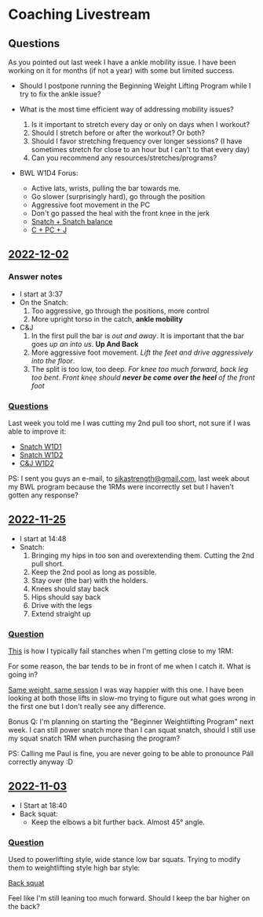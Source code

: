 # Coaching Livestream
## Questions
As you pointed out last week I have a ankle mobility issue. I have been working on it for months (if not a year)
with some but limited success.
* Should I postpone running the Beginning Weight Lifting Program while I try to fix the ankle issue?
* What is the most time efficient way of addressing mobility issues?
  1. Is it important to stretch every day or only on days when I workout?
  2. Should I stretch before or after the workout? Or both?
  3. Should I favor stretching frequency over longer sessions? (I have sometimes stretch for close to an hour but
  I can't to that every day)
  4. Can you recommend any resources/stretches/programs?

* BWL W1D4 Forus:
  * Active lats, wrists, pulling the bar towards me.
  * Go slower (surprisingly hard), go through the position
  * Aggressive foot movement in the PC
  * Don't go passed the heal with the front knee in the jerk
  * [Snatch + Snatch balance](https://youtu.be/rZjNZnkdWUQ?t=19)
  * [C + PC + J](https://youtu.be/7PuuORg-9W8?t=20)

## [2022-12-02](https://www.facebook.com/daire.fitzgerald.94/videos/887558815579029)
### Answer notes
* I start at 3:37
* On the Snatch:
  1. Too aggressive, go through the positions, more control
  1. More upright torso in the catch, **ankle mobility**
* C&J
  1. In the first pull the bar is *out and away*. It is important that the bar goes *up an into us*. **Up And Back**
  1. More aggressive foot movement. *Lift the feet and drive aggressively into the floor*.
  1. The split is too low, too deep. *For knee too much forward, back leg too bent*. *Front knee should **never be come
over the heel** of the front foot*

### [Questions](https://www.facebook.com/groups/323490962344244/posts/889773539049314/?comment_id=889817389044929&__cft__[0]=AZVA3FwxtN9CXug7Lt6gbNAdGSkC5B2MpTWnWmoaYQS8vmAVBAUVw0d2uSVCAjbikLqyFFxM2AvxBfIIPN5zndBy1u9bGBIwVAmGC3IVxe-0ayqmJddgMOmejdx407_bXggrBYYdj7Un3dag8K6Bh68mc87NgoXGJk5A8T84LCd1VKox-zJrk4lSsVXrCXRqaLQ&__tn__=R]-R)
Last week you told me I was cutting my 2nd pull too short, not sure if I was able to improve it:
* [Snatch W1D1](https://youtu.be/3UxpvsmlT8s?t=8)
* [Snatch W1D2](https://youtu.be/Iy2mcJ4fAuo?t=12)
* [C&J W1D2](https://youtu.be/HLdpf2Q9MfE?t=21)

PS: I sent you guys an e-mail, to sikastrength@gmail.com, last week about my BWL program because the 1RMs
were incorrectly set but I haven't gotten any response?

## [2022-11-25](https://www.facebook.com/groups/323490962344244/posts/886155642744437/?__cft__[0]=AZU0BHrT3L-EDMPC4Fv00HggW4KmGMK5P7rHlaS3TrdeQz65FNkUnPvz81V3gxQ6_iUJlrthe_U-Jhg0wMNBBGuZbwjBEcceiWKKK0xJt2oeOjANIdgoyBb_pOEzYXwfC0D5r8nFeUWAmTFgcAjkXJt8&__tn__=%2CO%2CP-R)
* I start at 14:48
* Snatch:
  1. Bringing my hips in too son and overextending them. Cutting the 2nd pull short.
  2. Keep the 2nd pool as long as possible.
  3. Stay over (the bar) with the holders.
  3. Knees should stay back
  4. Hips should say back
  2. Drive with the legs
  3. Extend straight up

### [Question](https://www.facebook.com/groups/323490962344244/posts/884235426269792/?comment_id=884308396262495&__cft__[0]=AZVXf_He3_tnQxMho3LxzPDtKaiWzvpc64LUcWSW5vAfpraCRtuDFk2Krwc8UelyzxS5Y9orHl64LQx3iAIxWn1VcY5s9D8lv9OEgxaE6fSf4npQyfHJN-w7mH6_7vq5GF9gHf-EEJ3KUW9NoQLzThVI&__tn__=R]-R)
[This](https://www.youtube.com/watch?v=58eDfxaaLao) is how I typically fail stanches when I'm getting close to my 1RM:

For some reason, the bar tends to be in front of me when I catch it. What is going in?

[Same weight, same session](https://www.youtube.com/watch?v=4DmNXgzTsko) I was way happier with this one.
I have been looking at both those lifts in slow-mo trying to figure out what goes wrong in the first one but I don't really see any difference. 

Bonus Q:
I'm planning on starting the "Beginner Weightlifting Program" next week. I can still power snatch more than I can squat snatch, should I still use my squat snatch 1RM when purchasing the program?

PS: Calling me Paul is fine, you are never going to be able to pronounce Páll correctly anyway :D

## [2022-11-03](https://www.facebook.com/groups/323490962344244/posts/870908534269148/?__cft__[0]=AZWmrHMvWGu6plBqXbox4D6ov3UknR-6c4h2H7Em0b6a5a5TFoaywHv0xYFd5QydEtYsRMkK149EnaIjkx3obtnjLFrd0uYCiN0jKueI5pJQldFdtCI0nK1GJ4HVdAinUBTh43xdhojiGs2cJ6wu21Zv&__tn__=%2CO%2CP-R)
* I Start at 18:40
* Back squat:
  * Keep the elbows a bit further back. Almost 45° angle.

### [Question](https://www.facebook.com/groups/323490962344244/posts/870051171021551/?comment_id=870157261010942&__cft__[0]=AZXUCawX__b9w6SnwTzsLcXZ8-DTmKEHXu8bWafJxi2J7Mmld1XJE4wAk_v7LlpLAxcxbvIhLjTmEKfUCWkRVWT-ebtAbZyyMYxWKyIELcJF3rPBDae1RvAC_p1Xb2VsS-01_veyL5Ss7T2xdgK1JMuM&__tn__=R]-R)
Used to powerlifting style, wide stance low bar squats. Trying to modify them to weightlifting style high bar style:

[Back squat](https://youtu.be/chJYyIczL9A?t=30)

Feel like I'm still leaning too much forward. Should I keep the bar higher on the back?

